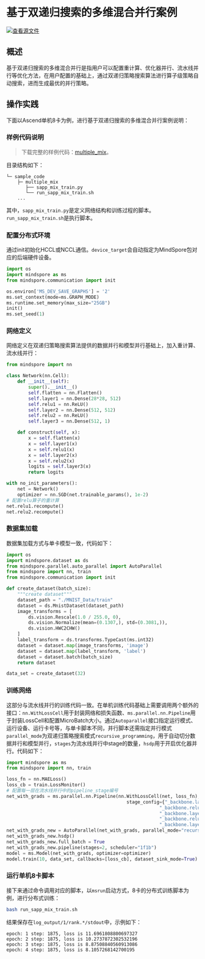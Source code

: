 # 基于双递归搜索的多维混合并行案例

[![查看源文件](https://mindspore-website.obs.cn-north-4.myhuaweicloud.com/website-images/master/resource/_static/logo_source.svg)](https://gitee.com/mindspore/docs/blob/master/tutorials/source_zh_cn/parallel/multiple_mixed.md)

## 概述

基于双递归搜索的多维混合并行是指用户可以配置重计算、优化器并行、流水线并行等优化方法，在用户配置的基础上，通过双递归策略搜索算法进行算子级策略自动搜索，进而生成最优的并行策略。

## 操作实践

下面以Ascend单机8卡为例，进行基于双递归搜索的多维混合并行案例说明：

### 样例代码说明

> 下载完整的样例代码：[multiple_mix](https://gitee.com/mindspore/docs/tree/master/docs/sample_code/multiple_mix)。

目录结构如下：

```text
└─ sample_code
    ├─ multiple_mix
       ├── sapp_mix_train.py
       └── run_sapp_mix_train.sh
    ...
```

其中，`sapp_mix_train.py`是定义网络结构和训练过程的脚本。`run_sapp_mix_train.sh`是执行脚本。

### 配置分布式环境

通过init初始化HCCL或NCCL通信。`device_target`会自动指定为MindSpore包对应的后端硬件设备。

```python
import os
import mindspore as ms
from mindspore.communication import init

os.environ['MS_DEV_SAVE_GRAPHS'] = '2'
ms.set_context(mode=ms.GRAPH_MODE)
ms.runtime.set_memory(max_size="25GB")
init()
ms.set_seed(1)
```

### 网络定义

网络定义在双递归策略搜索算法提供的数据并行和模型并行基础上，加入重计算、流水线并行：

```python
from mindspore import nn

class Network(nn.Cell):
    def __init__(self):
        super().__init__()
        self.flatten = nn.Flatten()
        self.layer1 = nn.Dense(28*28, 512)
        self.relu1 = nn.ReLU()
        self.layer2 = nn.Dense(512, 512)
        self.relu2 = nn.ReLU()
        self.layer3 = nn.Dense(512, 1)

    def construct(self, x):
        x = self.flatten(x)
        x = self.layer1(x)
        x = self.relu1(x)
        x = self.layer2(x)
        x = self.relu2(x)
        logits = self.layer3(x)
        return logits

with no_init_parameters():
    net = Network()
    optimizer = nn.SGD(net.trainable_params(), 1e-2)
# 配置relu算子的重计算
net.relu1.recompute()
net.relu2.recompute()
```

### 数据集加载

数据集加载方式与单卡模型一致，代码如下：

```python
import os
import mindspore.dataset as ds
from mindspore.parallel.auto_parallel import AutoParallel
from mindspore import nn, train
from mindspore.communication import init

def create_dataset(batch_size):
    """create dataset"""
    dataset_path = "./MNIST_Data/train"
    dataset = ds.MnistDataset(dataset_path)
    image_transforms = [
        ds.vision.Rescale(1.0 / 255.0, 0),
        ds.vision.Normalize(mean=(0.1307,), std=(0.3081,)),
        ds.vision.HWC2CHW()
    ]
    label_transform = ds.transforms.TypeCast(ms.int32)
    dataset = dataset.map(image_transforms, 'image')
    dataset = dataset.map(label_transform, 'label')
    dataset = dataset.batch(batch_size)
    return dataset

data_set = create_dataset(32)
```

### 训练网络

这部分与流水线并行的训练代码一致。在单机训练代码基础上需要调用两个额外的接口：`nn.WithLossCell`用于封装网络和损失函数、`ms.parallel.nn.Pipeline`用于封装LossCell和配置MicroBatch大小。通过`Autoparallel`接口指定运行模式、运行设备、运行卡号等，与单卡脚本不同，并行脚本还需指定并行模式`parallel_mode`为双递归策略搜索模式`recursive_programming`，用于自动切分数据并行和模型并行，`stages`为流水线并行中stage的数量，`hsdp`用于开启优化器并行。代码如下：

```python
import mindspore as ms
from mindspore import nn, train

loss_fn = nn.MAELoss()
loss_cb = train.LossMonitor()
# 配置每一层在流水线并行中的pipeline_stage编号
net_with_grads = ms.parallel.nn.Pipeline(nn.WithLossCell(net, loss_fn), 4,
                                            stage_config={"_backbone.layer1": 0,
                                                        "_backbone.relu1": 0,
                                                        "_backbone.layer2": 1,
                                                        "_backbone.relu2": 1,
                                                        "_backbone.layer3": 1,})
net_with_grads_new = AutoParallel(net_with_grads, parallel_mode="recursive_programming")
net_with_grads_new.hsdp()
net_with_grads_new.full_batch = True
net_with_grads_new.pipeline(stages=2, scheduler="1f1b")
model = ms.Model(net_with_grads, optimizer=optimizer)
model.train(10, data_set, callbacks=[loss_cb], dataset_sink_mode=True)
```

### 运行单机8卡脚本

接下来通过命令调用对应的脚本，以`msrun`启动方式，8卡的分布式训练脚本为例，进行分布式训练：

```bash
bash run_sapp_mix_train.sh
```

结果保存在`log_output/1/rank.*/stdout`中，示例如下：

```text
epoch: 1 step: 1875, loss is 11.6961808800697327
epoch: 2 step: 1875, loss is 10.2737872302532196
epoch: 3 step: 1875, loss is 8.87508840560913086
epoch: 4 step: 1875, loss is 8.1057268142700195
```